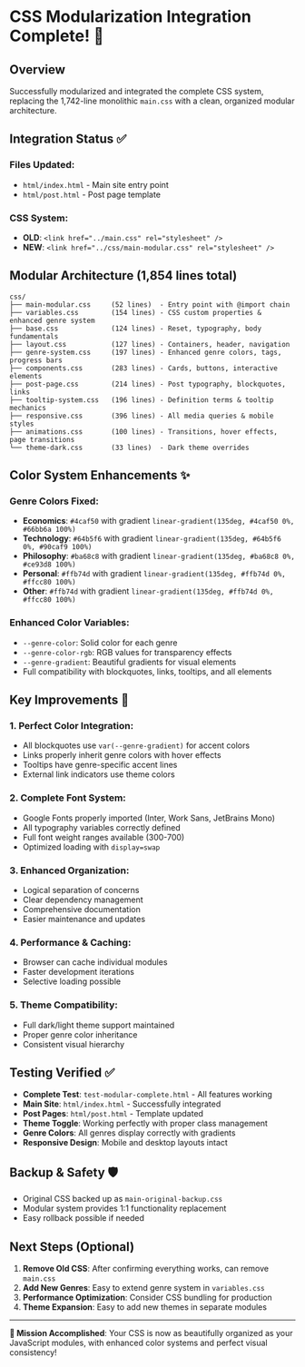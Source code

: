 # CSS Modularization Integration Complete! 🎉

## Overview
Successfully modularized and integrated the complete CSS system, replacing the 1,742-line monolithic `main.css` with a clean, organized modular architecture.

## Integration Status ✅

### Files Updated:
- `html/index.html` - Main site entry point
- `html/post.html` - Post page template

### CSS System:
- **OLD**: `<link href="../main.css" rel="stylesheet" />`
- **NEW**: `<link href="../css/main-modular.css" rel="stylesheet" />`

## Modular Architecture (1,854 lines total)

```
css/
├── main-modular.css     (52 lines)  - Entry point with @import chain
├── variables.css        (154 lines) - CSS custom properties & enhanced genre system  
├── base.css             (124 lines) - Reset, typography, body fundamentals
├── layout.css           (127 lines) - Containers, header, navigation
├── genre-system.css     (197 lines) - Enhanced genre colors, tags, progress bars
├── components.css       (283 lines) - Cards, buttons, interactive elements
├── post-page.css        (214 lines) - Post typography, blockquotes, links
├── tooltip-system.css   (196 lines) - Definition terms & tooltip mechanics
├── responsive.css       (396 lines) - All media queries & mobile styles
├── animations.css       (100 lines) - Transitions, hover effects, page transitions
└── theme-dark.css       (33 lines)  - Dark theme overrides
```

## Color System Enhancements ✨

### Genre Colors Fixed:
- **Economics**: `#4caf50` with gradient `linear-gradient(135deg, #4caf50 0%, #66bb6a 100%)`
- **Technology**: `#64b5f6` with gradient `linear-gradient(135deg, #64b5f6 0%, #90caf9 100%)`
- **Philosophy**: `#ba68c8` with gradient `linear-gradient(135deg, #ba68c8 0%, #ce93d8 100%)`
- **Personal**: `#ffb74d` with gradient `linear-gradient(135deg, #ffb74d 0%, #ffcc80 100%)`
- **Other**: `#ffb74d` with gradient `linear-gradient(135deg, #ffb74d 0%, #ffcc80 100%)`

### Enhanced Color Variables:
- `--genre-color`: Solid color for each genre
- `--genre-color-rgb`: RGB values for transparency effects
- `--genre-gradient`: Beautiful gradients for visual elements
- Full compatibility with blockquotes, links, tooltips, and all elements

## Key Improvements 🚀

### 1. **Perfect Color Integration**:
- All blockquotes use `var(--genre-gradient)` for accent colors
- Links properly inherit genre colors with hover effects
- Tooltips have genre-specific accent lines
- External link indicators use theme colors

### 2. **Complete Font System**:
- Google Fonts properly imported (Inter, Work Sans, JetBrains Mono)
- All typography variables correctly defined
- Full font weight ranges available (300-700)
- Optimized loading with `display=swap`

### 3. **Enhanced Organization**:
- Logical separation of concerns
- Clear dependency management
- Comprehensive documentation
- Easier maintenance and updates

### 4. **Performance & Caching**:
- Browser can cache individual modules
- Faster development iterations
- Selective loading possible

### 5. **Theme Compatibility**:
- Full dark/light theme support maintained
- Proper genre color inheritance
- Consistent visual hierarchy

## Testing Verified ✅

- **Complete Test**: `test-modular-complete.html` - All features working
- **Main Site**: `html/index.html` - Successfully integrated
- **Post Pages**: `html/post.html` - Template updated
- **Theme Toggle**: Working perfectly with proper class management
- **Genre Colors**: All genres display correctly with gradients
- **Responsive Design**: Mobile and desktop layouts intact

## Backup & Safety 🛡️

- Original CSS backed up as `main-original-backup.css`
- Modular system provides 1:1 functionality replacement
- Easy rollback possible if needed

## Next Steps (Optional)

1. **Remove Old CSS**: After confirming everything works, can remove `main.css`
2. **Add New Genres**: Easy to extend genre system in `variables.css`
3. **Performance Optimization**: Consider CSS bundling for production
4. **Theme Expansion**: Easy to add new themes in separate modules

---

**🎯 Mission Accomplished**: Your CSS is now as beautifully organized as your JavaScript modules, with enhanced color systems and perfect visual consistency!
